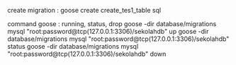create migration : 
goose create create_tes1_table sql

command goose : running, status, drop
goose -dir database/migrations mysql "root:password@tcp(127.0.0.1:3306)/sekolahdb" up
goose -dir database/migrations mysql "root:password@tcp(127.0.0.1:3306)/sekolahdb" status
goose -dir database/migrations mysql "root:password@tcp(127.0.0.1:3306)/sekolahdb" down
